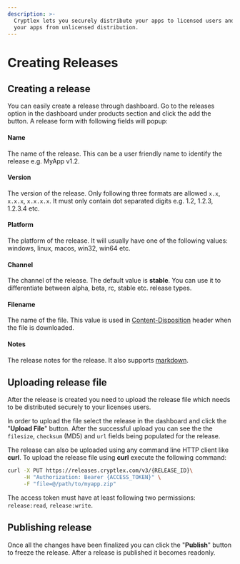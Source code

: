 ```yaml
---
description: >-
  Cryptlex lets you securely distribute your apps to licensed users and protect
  your apps from unlicensed distribution.
---
```


# Creating Releases

## Creating a release

You can easily create a release through dashboard. Go to the releases option in the dashboard under products section and click the add the button. A release form with following fields will popup: 

#### Name

The name of the release. This can be a user friendly name to identify the release e.g. MyApp v1.2.

#### Version

The version of the release. Only following three formats are allowed `x.x`, `x.x.x`, `x.x.x.x`. It must only contain dot separated digits e.g. 1.2, 1.2.3, 1.2.3.4 etc.

#### Platform

The platform of the release. It will usually have one of the following values: windows, linux, macos, win32, win64 etc.

#### Channel

The channel of the release. The default value is **stable**. You can use it to differentiate between alpha, beta, rc, stable etc. release types.

#### Filename

The name of the file. This value is used in [Content-Disposition](https://developer.mozilla.org/en-US/docs/Web/HTTP/Headers/Content-Disposition) header when the file is downloaded.

#### Notes

The release notes for the release. It also supports [markdown](https://www.markdownguide.org/basic-syntax).

## Uploading release file

After the release is created you need to upload the release file which needs to be distributed securely to your licenses users.

In order to upload the file select the release in the dashboard and click the "**Upload File**" button. After the successful upload you can see the the `filesize`, `checksum` \(MD5\) and `url` fields being populated for the release.

The release can also be uploaded using any command line HTTP client like **curl**. To upload the release file using **curl** execute the following command:

```bash
curl -X PUT https://releases.cryptlex.com/v3/{RELEASE_ID}\
     -H "Authorization: Bearer {ACCESS_TOKEN}" \
     -F "file=@/path/to/myapp.zip"
```

The access token must have at least following two permissions: `release:read`, `release:write`.

## Publishing release

Once all the changes have been finalized you can click the "**Publish**" button to freeze the release. After a release is published it becomes readonly.

